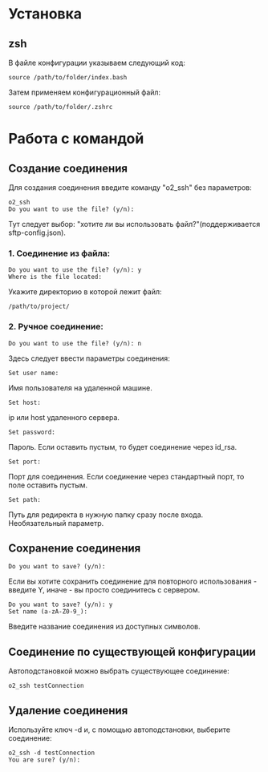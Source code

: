 # Установка

## zsh

В файле конфигурации указываем следующий код:

```
source /path/to/folder/index.bash
```

Затем применяем конфигурационный файл:

```
source /path/to/folder/.zshrc
```

# Работа с командой

## Создание соединения

Для создания соединения введите команду "o2_ssh" без параметров:

```
o2_ssh
Do you want to use the file? (y/n):
```

Тут следует выбор: "хотите ли вы использовать файл?"(поддерживается sftp-config.json).

### 1. Соединение из файла:

```
Do you want to use the file? (y/n): y
Where is the file located:
```

Укажите директорию в которой лежит файл:

```
/path/to/project/
```

### 2. Ручное соединение:

```
Do you want to use the file? (y/n): n
```

Здесь следует ввести параметры соединения:

```
Set user name:
```

Имя пользователя на удаленной машине.

```
Set host:
```

ip или host удаленного сервера.

```
Set password:
```

Пароль. Если оставить пустым, то будет соединение через id_rsa.

```
Set port:
```

Порт для соединения. Если соединение через стандартный порт, то поле оставить пустым.

```
Set path:
```

Путь для редиректа в нужную папку сразу после входа. Необязательный параметр.

## Сохранение соединения

```
Do you want to save? (y/n):
```

Если вы хотите сохранить соединение для повторного использования - введите Y, иначе - вы просто соединитесь с сервером.

```
Do you want to save? (y/n): y
Set name (a-zA-Z0-9_):
```

Введите название соединения из доступных символов.

## Соединение по существующей конфигурации

Автоподстановкой можно выбрать существующее соединение:

```
o2_ssh testConnection
```

## Удаление соединения

Используйте ключ -d и, с помощью автоподстановки, выберите соединение:

```
o2_ssh -d testConnection
You are sure? (y/n):
```